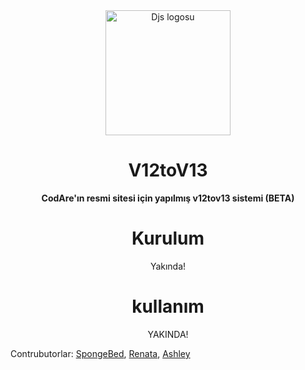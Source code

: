    <div align="center">

<img height="200" src="https://discord.js.org/android-chrome-192x192.png" alt="Djs logosu"/>

# V12toV13

**CodAre'ın resmi sitesi için yapılmış v12tov13 sistemi (BETA)**
  
 # Kurulum
 Yakında!
 
 # kullanım 
 YAKINDA!
  </div>
 
Contrubutorlar:
 <a href="https://github.com/SpongeBed81">SpongeBed</a>,
 <a href="https://github.com/xrenata">Renata</a>,
 <a href="https://github.com/iamashley0">Ashley</a><br>
